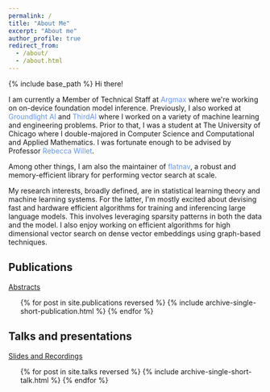 ```yaml
---
permalink: /
title: "About Me"
excerpt: "About me"
author_profile: true
redirect_from: 
  - /about/
  - /about.html
---
```


{% include base_path %}
Hi there! 

I am currently a Member of Technical Staff at <a href="https://www.argmaxinc.com/" style="text-decoration:none;color:CornflowerBlue">Argmax</a> where we're working on on-device foundation model inference. Previously, I also worked at <a href="https://www.groundlight.ai" style="text-decoration:none;color:CornflowerBlue">Groundlight AI </a> and <a href="https://thirdai.com" style="text-decoration:none;color:CornflowerBlue">ThirdAI</a> where I worked on a variety of machine learning and engineering problems. Prior to that, I was a student at The University of Chicago where I double-majored in Computer Science and Computational and Applied Mathematics. I was fortunate enough to be advised by Professor <a href="https://willett.psd.uchicago.edu/" style="text-decoration:none;color:CornflowerBlue">Rebecca Willet</a>.

Among other things, I am also the maintainer of <a href="https://www.flatnav.net/" style="text-decoration:none;color:CornflowerBlue">flatnav</a>, a robust and memory-efficient library for performing vector search at scale.

My research interests, broadly defined, are in statistical learning theory and machine learning systems.
For the latter, I'm mostly excited about devising fast and hardware efficient algorithms for training and inferencing large language models. This involves leveraging sparsity patterns in both the data and the model. I also enjoy working on efficient algorithms for 
high dimensional vector search on dense vector embeddings using graph-based techniques. 


Publications 
------
<i class="fas fa-link" aria-hidden="true"></i> <a href="https://blaisemuhirwa.github.io/publications/">Abstracts</a>
<ul>{% for post in site.publications reversed %}
  {% include archive-single-short-publication.html %}
{% endfor %}</ul>
  
Talks and presentations
------
<i class="fas fa-link" aria-hidden="true"></i> <a href="https://blaisemuhirwa.github.io/talks/">Slides and Recordings</a>
<ul>{% for post in site.talks reversed %}
  {% include archive-single-short-talk.html %}
{% endfor %}</ul>

<!-- Research
====== -->


<!-- - <a href="https://arxiv.org/pdf/2412.01940" style="text-decoration:none; color:CornflowerBlue">
Down with the Hierarchy: The ‘H’ in HNSW Stands for “Hubs”</a>
*arXiv preprint. Blaise Munyampirwa, Vihan Lakshman, Benjamin Coleman, 2024.*

- <a href="https://app.virtualpostersession.org/e/efba16cd3274f1b2dbd5570e9fe9a30d" style="text-decoration:none; color:CornflowerBlue"> 
Machine Learning for Usage Based Insurance</a>
*Poster Presentation. Blaise Munyampirwa, Rebecca Willett and Willem Marais, 2022.*

- <a href="https://www.redjournal.org/article/S0360-3016(19)34202-6/fulltext" style="text-decoration:none; color:CornflowerBlue">Deep Learning Detects Actionable Molecular and Clinical Features Directly from Head/Neck Squamous Cell Carcinoma Histopathology Slides</a>
*International Journal of Radiation Oncology*, 2020


Talks and Presentations
======

- <a href="https://blaisemuhirwa.github.io/_files/talks/flatnav-talk.pdf" style="text-decoration:none; color:CornflowerBlue">
Optimizing HNSW in the Age of Vector Databases</a>
*Presented at Amazon Search, Palo Alto CA.* -->